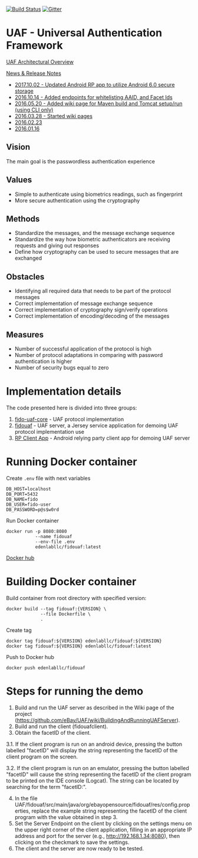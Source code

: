 [![Build Status](https://secure.travis-ci.org/eBay/UAF.svg?branch=master)](https://travis-ci.org/eBay/UAF)  [![Gitter](https://badges.gitter.im/Join%20Chat.svg)](https://gitter.im/eBay/UAF)
# UAF - Universal Authentication Framework

[UAF Architectural Overview](https://fidoalliance.org/wp-content/uploads/html/fido-uaf-overview-v1.0-ps-20141208.html)

[News & Release Notes](RELEASE.md)

- [2017.10.02 - Updated Android RP app to utilize Android 6.0 secure storage](https://github.com/eBay/UAF/commit/cabc4be435b9c24ed7ac4f677b5e1bfce73a379d)
- [2016.10.14 - Added endpoints for whitelisting AAID, and Facet Ids](https://github.com/eBay/UAF/blob/master/RELEASE.md#20161014)
- [2016.05.20 - Added wiki page for Maven build and Tomcat setup/run (using CLI only)](https://github.com/eBay/UAF/wiki/BuildingAndRunningUAFServerUsingMaven(CLIonly))
- [2016.03.28 - Started wiki pages](https://github.com/eBay/UAF/wiki)
- [2016.02.23](https://github.com/eBay/UAF/blob/master/RELEASE.md#20160223)
- [2016.01.16](https://github.com/eBay/UAF/blob/master/RELEASE.md#20160116)

## Vision
The main goal is the passwordless authentication experience

## Values
- Simple to authenticate using biometrics readings, such as fingerprint
- More secure authentication using the cryptography

## Methods
- Standardize the messages, and the message exchange sequence
- Standardize the way how biometric authenticators are receiving requests and giving out responses
- Define how cryptography can be used to secure messages that are exchanged

## Obstacles
- Identifying all required data that needs to be part of the protocol messages
- Correct implementation of message exchange sequence
- Correct implementation of cryptography sign/verify operations
- Correct implementation of encoding/decoding of the messages

## Measures
- Number of successful application of the protocol is high
- Number of protocol adaptations in comparing with password authentication is higher
- Number of security bugs equal to zero

# Implementation details
The code presented here is divided into three groups:

1. [fido-uaf-core](fido-uaf-core/README.md) - UAF protocol implementation
2. [fidouaf](fidouaf/README.md) - UAF server, a Jersey service application for demoing UAF protocol implementation use
3. [RP Client App](fidouafclient) - Android relying party client app for demoing UAF server


# Running Docker container

Create `.env` file with next variables
```
DB_HOST=localhost
DB_PORT=5432
DB_NAME=fido
DB_USER=fido-user
DB_PASSWORD=p@s$w0rd
```

Run Docker container
```
docker run -p 8080:8080 
           --name fidouaf 
           --env-file .env
           edenlabllc/fidouaf:latest
```

[Docker hub](https://hub.docker.com/r/edenlabllc/fidouaf/tags/)

# Building Docker container

Build container from root directory with specified version:

```
docker build --tag fidouaf:{VERSION} \
             --file Dockerfile \
             .
```

Create tag
```
docker tag fidouaf:${VERSION} edenlabllc/fidouaf:${VERSION}
docker tag fidouaf:${VERSION} edenlabllc/fidouaf:latest
```

Push to Docker hub
```
docker push edenlabllc/fidouaf
```

# Steps for running the demo

1. Build and run the UAF server as described in the Wiki page of the project (https://github.com/eBay/UAF/wiki/BuildingAndRunningUAFServer).
2. Build and run the client (fidouafclient).
3. Obtain the facetID of the client.

3.1. If the client program is run on an android device, pressing the button labelled "facetID" will display the string representing the facetID of the client program on the screen.

3.2. If the client program is run on an emulator, pressing the button labelled "facetID" will cause the string representing the facetID of the client program to be printed on the IDE console (Logcat). The string can be located by searching for the term "facetID:".

4. In the file UAF/fidouaf/src/main/java/org/ebayopensource/fidouaf/res/config.properties, replace the example string representing the facetID of the client program with the value obtained in step 3.
5. Set the Server Endpoint on the client by clicking on the settings menu on the upper right corner of the client application, filling in an appropriate IP address and port for the server (e.g., http://192.168.1.34:8080), then clicking on the checkmark to save the settings.
6. The client and the server are now ready to be tested.
